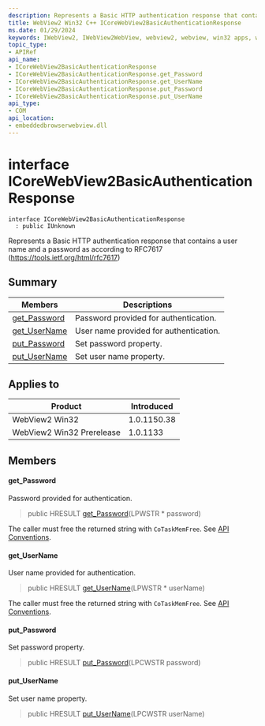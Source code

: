```yaml
---
description: Represents a Basic HTTP authentication response that contains a user name and a password as according to RFC7617 (https://tools.ietf.org/html/rfc7617)
title: WebView2 Win32 C++ ICoreWebView2BasicAuthenticationResponse
ms.date: 01/29/2024
keywords: IWebView2, IWebView2WebView, webview2, webview, win32 apps, win32, edge, ICoreWebView2, ICoreWebView2Controller, browser control, edge html, ICoreWebView2BasicAuthenticationResponse
topic_type: 
- APIRef
api_name:
- ICoreWebView2BasicAuthenticationResponse
- ICoreWebView2BasicAuthenticationResponse.get_Password
- ICoreWebView2BasicAuthenticationResponse.get_UserName
- ICoreWebView2BasicAuthenticationResponse.put_Password
- ICoreWebView2BasicAuthenticationResponse.put_UserName
api_type:
- COM
api_location:
- embeddedbrowserwebview.dll
---
```


# interface ICoreWebView2BasicAuthenticationResponse

```
interface ICoreWebView2BasicAuthenticationResponse
  : public IUnknown
```

Represents a Basic HTTP authentication response that contains a user name and a password as according to RFC7617 (https://tools.ietf.org/html/rfc7617)

## Summary

 Members                        | Descriptions
--------------------------------|---------------------------------------------
[get_Password](#get_password) | Password provided for authentication.
[get_UserName](#get_username) | User name provided for authentication.
[put_Password](#put_password) | Set password property.
[put_UserName](#put_username) | Set user name property.

## Applies to

Product                         | Introduced
--------------------------------|---------------------------------------------
WebView2 Win32            |    1.0.1150.38
WebView2 Win32 Prerelease |    1.0.1133

## Members

#### get_Password

Password provided for authentication.

> public HRESULT [get_Password](#get_password)(LPWSTR * password)

The caller must free the returned string with `CoTaskMemFree`. See [API Conventions](/microsoft-edge/webview2/concepts/win32-api-conventions#strings).

#### get_UserName

User name provided for authentication.

> public HRESULT [get_UserName](#get_username)(LPWSTR * userName)

The caller must free the returned string with `CoTaskMemFree`. See [API Conventions](/microsoft-edge/webview2/concepts/win32-api-conventions#strings).

#### put_Password

Set password property.

> public HRESULT [put_Password](#put_password)(LPCWSTR password)

#### put_UserName

Set user name property.

> public HRESULT [put_UserName](#put_username)(LPCWSTR userName)

